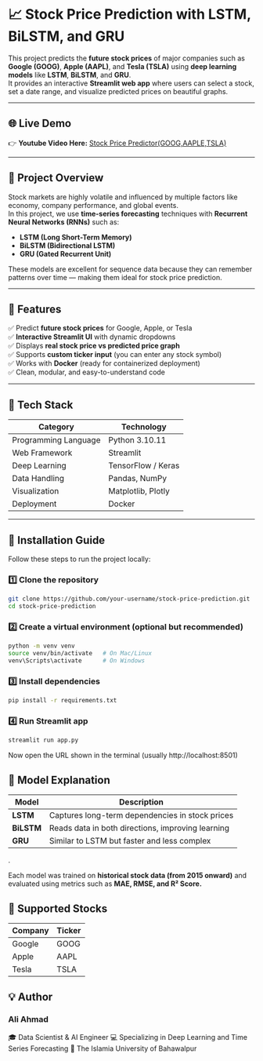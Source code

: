 # 📈 Stock Price Prediction with LSTM, BiLSTM, and GRU  

This project predicts the **future stock prices** of major companies such as **Google (GOOG)**, **Apple (AAPL)**, and **Tesla (TSLA)** using **deep learning models** like **LSTM**, **BiLSTM**, and **GRU**.  
It provides an interactive **Streamlit web app** where users can select a stock, set a date range, and visualize predicted prices on beautiful graphs.  

---

## 🌐 Live Demo

👉 **Youtube Video Here:** [Stock Price Predictor(GOOG,AAPLE,TSLA)](https://youtu.be/UxsqRMjHkoY)

---

## 🧠 Project Overview

Stock markets are highly volatile and influenced by multiple factors like economy, company performance, and global events.  
In this project, we use **time-series forecasting** techniques with **Recurrent Neural Networks (RNNs)** such as:

- **LSTM (Long Short-Term Memory)**  
- **BiLSTM (Bidirectional LSTM)**  
- **GRU (Gated Recurrent Unit)**  

These models are excellent for sequence data because they can remember patterns over time — making them ideal for stock price prediction.

---

## 🚀 Features

✅ Predict **future stock prices** for Google, Apple, or Tesla  
✅ **Interactive Streamlit UI** with dynamic dropdowns  
✅ Displays **real stock price vs predicted price graph**  
✅ Supports **custom ticker input** (you can enter any stock symbol)  
✅ Works with **Docker** (ready for containerized deployment)  
✅ Clean, modular, and easy-to-understand code  

---

## 🧩 Tech Stack

| Category | Technology |
|-----------|-------------|
| Programming Language | Python 3.10.11 |
| Web Framework | Streamlit |
| Deep Learning | TensorFlow / Keras |
| Data Handling | Pandas, NumPy |
| Visualization | Matplotlib, Plotly |
| Deployment | Docker |

---

## 🧾 Installation Guide

Follow these steps to run the project locally:

### 1️⃣ Clone the repository

```bash
git clone https://github.com/your-username/stock-price-prediction.git
cd stock-price-prediction
```

### 2️⃣ Create a virtual environment (optional but recommended)
```bash
python -m venv venv
source venv/bin/activate   # On Mac/Linux
venv\Scripts\activate      # On Windows
```

### 3️⃣ Install dependencies
```bash
pip install -r requirements.txt
```
### 4️⃣ Run Streamlit app
```bash
streamlit run app.py
```


Now open the URL shown in the terminal (usually http://localhost:8501)
## 🧠 Model Explanation
| Model      | Description                                       |
| ---------- | ------------------------------------------------- |
| **LSTM**   | Captures long-term dependencies in stock prices   |
| **BiLSTM** | Reads data in both directions, improving learning |
| **GRU**    | Similar to LSTM but faster and less complex       |
.

Each model was trained on **historical stock data (from 2015 onward)** and evaluated using metrics such as **MAE, RMSE, and R² Score.**
## 📅 Supported Stocks
| Company | Ticker |
| ------- | ------ |
| Google  | GOOG   |
| Apple   | AAPL   |
| Tesla   | TSLA   |

## 💡 Author

### Ali Ahmad
🎓 Data Scientist & AI Engineer
💻 Specializing in Deep Learning and Time Series Forecasting
📍 The Islamia University of Bahawalpur

